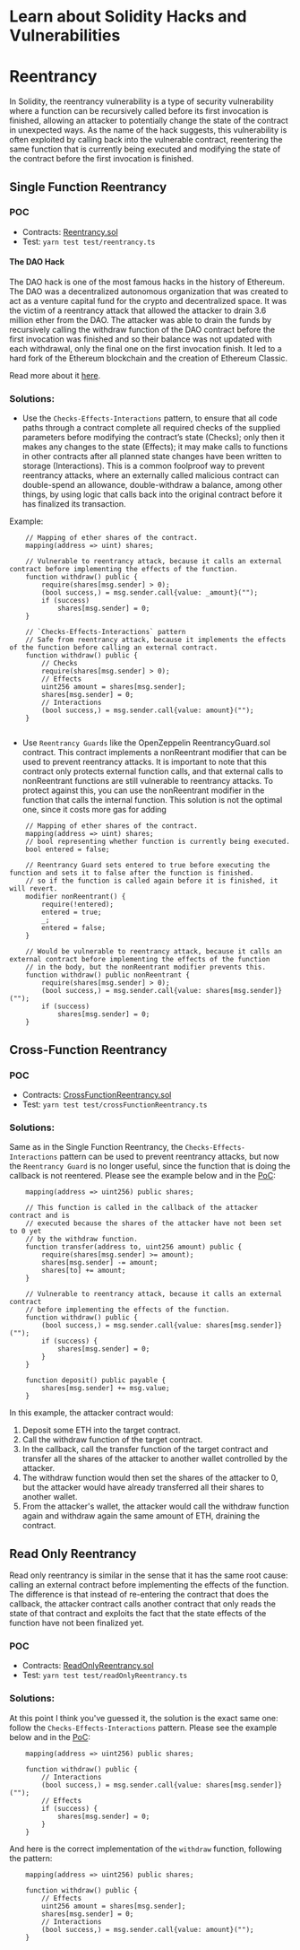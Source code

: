 # Learn about Solidity Hacks and Vulnerabilities

# Reentrancy

In Solidity, the reentrancy vulnerability is a type of security vulnerability where a function can be recursively called before its first invocation is finished, allowing an attacker to potentially change the state of the contract in unexpected ways. As the name of the hack suggests, this vulnerability is often exploited by calling back into the vulnerable contract, reentering the same function that is currently being executed and modifying the state of the contract before the first invocation is finished.

## Single Function Reentrancy

### POC

-   Contracts: [Reentrancy.sol](contracts/Reentrancy.sol)
-   Test: `yarn test test/reentrancy.ts`

#### The DAO Hack

The DAO hack is one of the most famous hacks in the history of Ethereum. The DAO was a decentralized autonomous organization that was created to act as a venture capital fund for the crypto and decentralized space. It was the victim of a reentrancy attack that allowed the attacker to drain 3.6 million ether from the DAO. The attacker was able to drain the funds by recursively calling the withdraw function of the DAO contract before the first invocation was finished and so their balance was not updated with each withdrawal, only the final one on the first invocation finish. It led to a hard fork of the Ethereum blockchain and the creation of Ethereum Classic.

Read more about it [here](https://medium.com/swlh/the-story-of-the-dao-its-history-and-consequences-71e6a8a551ee).

### Solutions:

-   Use the `Checks-Effects-Interactions` pattern, to ensure that all code paths through a contract complete all required checks of the supplied parameters before modifying the contract’s state (Checks); only then it makes any changes to the state (Effects); it may make calls to functions in other contracts after all planned state changes have been written to storage (Interactions). This is a common foolproof way to prevent reentrancy attacks, where an externally called malicious contract can double-spend an allowance, double-withdraw a balance, among other things, by using logic that calls back into the original contract before it has finalized its transaction.

Example:

```solidity
    // Mapping of ether shares of the contract.
    mapping(address => uint) shares;

    // Vulnerable to reentrancy attack, because it calls an external contract before implementing the effects of the function.
    function withdraw() public {
        require(shares[msg.sender] > 0);
        (bool success,) = msg.sender.call{value: _amount}("");
        if (success)
            shares[msg.sender] = 0;
    }

    // `Checks-Effects-Interactions` pattern
    // Safe from reentrancy attack, because it implements the effects of the function before calling an external contract.
    function withdraw() public {
        // Checks
        require(shares[msg.sender] > 0);
        // Effects
        uint256 amount = shares[msg.sender];
        shares[msg.sender] = 0;
        // Interactions
        (bool success,) = msg.sender.call{value: amount}("");
    }


```

-   Use `Reentrancy Guards` like the OpenZeppelin ReentrancyGuard.sol contract. This contract implements a nonReentrant modifier that can be used to prevent reentrancy attacks. It is important to note that this contract only protects external function calls, and that external calls to nonReentrant functions are still vulnerable to reentrancy attacks. To protect against this, you can use the nonReentrant modifier in the function that calls the internal function. This solution is not the optimal one, since it costs more gas for adding

```
    // Mapping of ether shares of the contract.
    mapping(address => uint) shares;
    // bool representing whether function is currently being executed.
    bool entered = false;

    // Reentrancy Guard sets entered to true before executing the function and sets it to false after the function is finished.
    // so if the function is called again before it is finished, it will revert.
    modifier nonReentrant() {
        require(!entered);
        entered = true;
        _;
        entered = false;
    }

    // Would be vulnerable to reentrancy attack, because it calls an external contract before implementing the effects of the function
    // in the body, but the nonReentrant modifier prevents this.
    function withdraw() public nonReentrant {
        require(shares[msg.sender] > 0);
        (bool success,) = msg.sender.call{value: shares[msg.sender]}("");
        if (success)
            shares[msg.sender] = 0;
    }
```

## Cross-Function Reentrancy

### POC

-   Contracts: [CrossFunctionReentrancy.sol](contracts/CrossFunctionReentrancy.sol)
-   Test: `yarn test test/crossFunctionReentrancy.ts`

### Solutions:

Same as in the Single Function Reentrancy, the `Checks-Effects-Interactions` pattern can be used to prevent reentrancy attacks, but now the `Reentrancy Guard` is no longer useful, since the function that is doing the callback is not reentered. Please see the example below and in the [PoC](contracts/CrossFunctionReentrancy.sol):

```
    mapping(address => uint256) public shares;

    // This function is called in the callback of the attacker contract and is
    // executed because the shares of the attacker have not been set to 0 yet
    // by the withdraw function.
    function transfer(address to, uint256 amount) public {
        require(shares[msg.sender] >= amount);
        shares[msg.sender] -= amount;
        shares[to] += amount;
    }

    // Vulnerable to reentrancy attack, because it calls an external contract
    // before implementing the effects of the function.
    function withdraw() public {
        (bool success,) = msg.sender.call{value: shares[msg.sender]}("");
        if (success) {
            shares[msg.sender] = 0;
        }
    }

    function deposit() public payable {
        shares[msg.sender] += msg.value;
    }
```

In this example, the attacker contract would:

1. Deposit some ETH into the target contract.
2. Call the withdraw function of the target contract.
3. In the callback, call the transfer function of the target contract and transfer all the shares of the attacker to another wallet controlled by the attacker.
4. The withdraw function would then set the shares of the attacker to 0, but the attacker would have already transferred all their shares to another wallet.
5. From the attacker's wallet, the attacker would call the withdraw function again and withdraw again the same amount of ETH, draining the contract.

## Read Only Reentrancy

Read only reentrancy is similar in the sense that it has the same root cause: calling an external contract before implementing the effects of the function. The difference is that instead of re-entering the contract that does the callback, the attacker contract calls another contract that only reads the state of that contract and exploits the fact that the state effects of the function have not been finalized yet.

### POC

-   Contracts: [ReadOnlyReentrancy.sol](contracts/ReadOnlyReentrancy.sol)
-   Test: `yarn test test/readOnlyReentrancy.ts`

### Solutions:

At this point I think you've guessed it, the solution is the exact same one: follow the `Checks-Effects-Interactions` pattern. Please see the example below and in the [PoC](contracts/ReadOnlyReentrancy.sol):

```
    mapping(address => uint256) public shares;

    function withdraw() public {
        // Interactions
        (bool success,) = msg.sender.call{value: shares[msg.sender]}("");
        // Effects
        if (success) {
            shares[msg.sender] = 0;
        }
    }
```

And here is the correct implementation of the `withdraw` function, following the pattern:

```
    mapping(address => uint256) public shares;

    function withdraw() public {
        // Effects
        uint256 amount = shares[msg.sender];
        shares[msg.sender] = 0;
        // Interactions
        (bool success,) = msg.sender.call{value: amount}("");
    }
```
